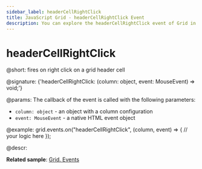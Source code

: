 ```yaml
---
sidebar_label: headerCellRightClick
title: JavaScript Grid - headerCellRightClick Event 
description: You can explore the headerCellRightClick event of Grid in the documentation of the DHTMLX JavaScript UI library. Browse developer guides and API reference, try out code examples and live demos, and download a free 30-day evaluation version of DHTMLX Suite.
---
```


# headerCellRightClick

@short: fires on right click on a grid header cell

@signature: {'headerCellRightClick: (column: object, event: MouseEvent) => void;'}

@params:
The callback of the event is called with the following parameters:

- `column: object` - an object with a column configuration
- `event: MouseEvent` - a native HTML event object

@example:
grid.events.on("headerCellRightClick", (column, event) => {
    // your logic here
});

@descr:

**Related sample**: [Grid. Events](https://snippet.dhtmlx.com/9zeyp4ds)
